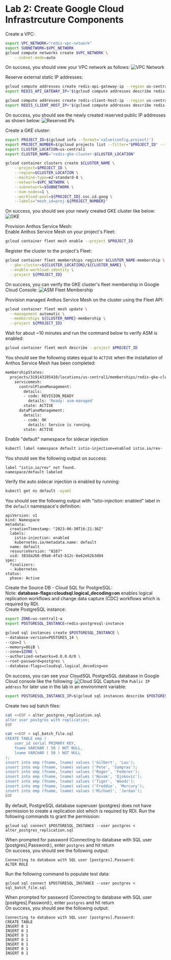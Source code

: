 # Lab 2: Create Google Cloud Infrastrcuture Components

Create a VPC:
```bash
export VPC_NETWORK="redis-vpc-network"
export SUBNETWORK=$VPC_NETWORK
gcloud compute networks create $VPC_NETWORK \
    --subnet-mode=auto
```
     
On success, you should view your VPC network as follows:
![VPC Network](./img/Redis_VPC_Network.png)
    

Reserve external static IP addresses:
```bash
gcloud compute addresses create redis-api-gateway-ip --region us-central1
export REDIS_API_GATEWAY_IP="$(gcloud compute addresses describe redis-api-gateway-ip --region=us-central1 --format='value(address)')"
```
```bash
gcloud compute addresses create redis-client-host-ip --region us-central1
export REDIS_CLIENT_HOST_IP="$(gcloud compute addresses describe redis-client-host-ip --region=us-central1 --format='value(address)')"
```    

On success, you should see the newly created reserved public IP addresses as shown below:
![Reserved IPs](./img/reserved_ips.png)   
     
Create a GKE cluster:
```bash
export PROJECT_ID=$(gcloud info --format='value(config.project)')
export PROJECT_NUMBER=$(gcloud projects list --filter="$PROJECT_ID" --format="value(PROJECT_NUMBER)")
export CLUSTER_LOCATION=us-central1
export CLUSTER_NAME="redis-gke-cluster-$CLUSTER_LOCATION"

gcloud container clusters create $CLUSTER_NAME \
    --project=$PROJECT_ID \
    --region=$CLUSTER_LOCATION \
    --machine-type=e2-standard-8 \
    --network=$VPC_NETWORK \
    --subnetwork=$SUBNETWORK \
    --num-nodes=1 \
    --workload-pool=${PROJECT_ID}.svc.id.goog \
    --labels="mesh_id=proj-${PROJECT_NUMBER}"
```

On success, you should see your newly created GKE cluster like below:
![GKE](./img/GKE_Cluster.png)
         
Provision Anthos Service Mesh:    
Enable Anthos Service Mesh on your project's Fleet:
```bash
gcloud container fleet mesh enable --project $PROJECT_ID
```
Register the cluster to the project's Fleet:
```bash
gcloud container fleet memberships register $CLUSTER_NAME-membership \
  --gke-cluster=${CLUSTER_LOCATION}/${CLUSTER_NAME} \
  --enable-workload-identity \
  --project ${PROJECT_ID}
```
On success, you can verify the GKE cluster's fleet membership in Google Cloud Console:
![ASM Fleet Membership](./img/ASM_Fleet_Membership_Reg.png)
         
Provision managed Anthos Service Mesh on the cluster using the Fleet API:
```bash
gcloud container fleet mesh update \
  --management automatic \
  --memberships ${CLUSTER_NAME}-membership \
  --project ${PROJECT_ID}
```
Wait for about ~10 minutes and run the command below to verify ASM is enabled:
```bash
gcloud container fleet mesh describe --project $PROJECT_ID
```
You should see the following states equal to `ACTIVE`  when the installation of Anthos Service Mesh has been completed:
```bash
membershipStates:
  projects/319143195410/locations/us-central1/memberships/redis-gke-cluster-us-central1-membership:
    servicemesh:
      controlPlaneManagement:
        details:
        - code: REVISION_READY
          details: 'Ready: asm-managed'
        state: ACTIVE
      dataPlaneManagement:
        details:
        - code: OK
          details: Service is running.
        state: ACTIVE
```
Enable "default" namespace for sidecar injection
```bash
kubectl label namespace default istio-injection=enabled istio.io/rev-
```
You should see the following output on success:
```
label "istio.io/rev" not found.
namespace/default labeled
```
Verify the auto sidecar injection is enabled by running:
```bash
kubectl get ns default -oyaml
```
You should see the following output with "istio-injection: enabled" label in the `default` namespace's definition:
```
apiVersion: v1
kind: Namespace
metadata:
  creationTimestamp: "2023-06-30T16:21:36Z"
  labels:
    istio-injection: enabled
    kubernetes.io/metadata.name: default
  name: default
  resourceVersion: "8107"
  uid: 383da266-09a6-4fa3-b12c-6e62e62b3d84
spec:
  finalizers:
  - kubernetes
status:
  phase: Active
```
    
Create the Source DB - Cloud SQL for PostgreSQL:    
Note: **database-flags=cloudsql.logical_decoding=on** enables logical replication workflows and change data capture (CDC) workflows which is required by RDI.     
Create PostgreSQL instance:   
```bash
export ZONE=us-central1-a
export POSTGRESQL_INSTANCE=redis-postgresql-instance

gcloud sql instances create $POSTGRESQL_INSTANCE \
--database-version=POSTGRES_14 \
--cpu=2 \
--memory=8GiB \
--zone=$ZONE \
--authorized-networks=0.0.0.0/0 \
--root-password=postgres \
--database-flags=cloudsql.logical_decoding=on
```
On success, you can see your CloudSQL PostgreSQL database in Google Cloud console like the following:
![Cloud SQL](./img/CloudSQL.png)
Capture the `Public IP address` for later use in the lab in an environment variable:
```bash
export POSTGRESQL_INSTANCE_IP=$(gcloud sql instances describe $POSTGRESQL_INSTANCE --format=json | jq -r '.ipAddresses[] | select(.type == "PRIMARY") | .ipAddress')
```
            
Create two sql batch files:
```bash
cat <<EOF > alter_postgres_replication.sql
alter user postgres with replication;
EOF
```
```bash
cat <<EOF > sql_batch_file.sql
CREATE TABLE emp (
	user_id serial PRIMARY KEY,
	fname VARCHAR ( 50 ) NOT NULL,
	lname VARCHAR ( 50 ) NOT NULL
);
insert into emp (fname, lname) values ('Gilbert', 'Lau');
insert into emp (fname, lname) values ('Pete', 'Sampras');
insert into emp (fname, lname) values ('Roger', 'Federer');
insert into emp (fname, lname) values ('Novak', 'Djokovic');
insert into emp (fname, lname) values ('Tiger', 'Woods');
insert into emp (fname, lname) values ('Freddie', 'Mercury');
insert into emp (fname, lname) values ('Michael', 'Jordan');
EOF
```
              
By default, PostgreSQL database superuser (postgres) does not have permission to create a replication slot which is required by RDI.  Run the following commands to grant the permission:  
```
gcloud sql connect $POSTGRESQL_INSTANCE --user postgres < alter_postgres_replication.sql
```
When prompted for password (Connecting to database with SQL user [postgres].Password:), enter `postgres` and hit return    
On success, you should see the following output:
```
Connecting to database with SQL user [postgres].Password:
ALTER ROLE
```
    
Run the following command to populate test data:
```
gcloud sql connect $POSTGRESQL_INSTANCE --user postgres < sql_batch_file.sql
```
When prompted for password (Connecting to database with SQL user [postgres].Password:), enter `postgres` and hit return    
On success, you should see the following output:
```
Connecting to database with SQL user [postgres].Password: 
CREATE TABLE
INSERT 0 1
INSERT 0 1
INSERT 0 1
INSERT 0 1
INSERT 0 1
INSERT 0 1
INSERT 0 1
```

